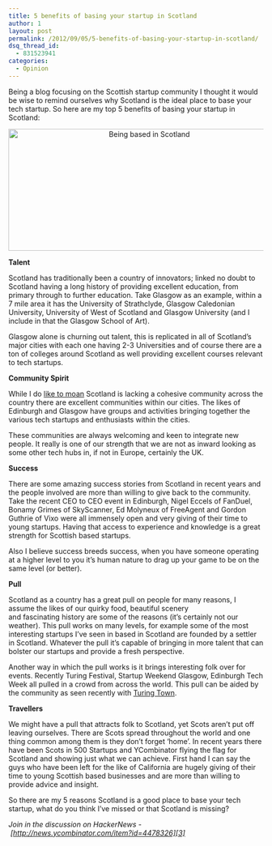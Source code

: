 ```yaml
---
title: 5 benefits of basing your startup in Scotland
author: 1
layout: post
permalink: /2012/09/05/5-benefits-of-basing-your-startup-in-scotland/
dsq_thread_id:
  - 831523941
categories:
  - Opinion
---
```

Being a blog focusing on the Scottish startup community I thought it would be wise to remind ourselves why Scotland is the ideal place to base your tech startup. So here are my top 5 benefits of basing your startup in Scotland:

<p style="text-align: center;">
  <a href="http://www.rookieoven.com/wp-content/uploads/2012/09/scotland.png"><img class="aligncenter size-full wp-image-1311" title="scotland" src="http://www.rookieoven.com/wp-content/uploads/2012/09/scotland.png" alt="Being based in Scotland" width="541" height="241" /></a>
</p>

**Talent**

Scotland has traditionally been a country of innovators; linked no doubt to Scotland having a long history of providing excellent education, from primary through to further education. Take Glasgow as an example, within a 7 mile area it has the University of Strathclyde, Glasgow Caledonian University, University of West of Scotland and Glasgow University (and I include in that the Glasgow School of Art).

Glasgow alone is churning out talent, this is replicated in all of Scotland&#8217;s major cities with each one having 2-3 Universities and of course there are a ton of colleges around Scotland as well providing excellent courses relevant to tech startups.

**Community Spirit**

While I do [like to moan][1] Scotland is lacking a cohesive community across the country there are excellent communities within our cities. The likes of Edinburgh and Glasgow have groups and activities bringing together the various tech startups and enthusiasts within the cities.

These communities are always welcoming and keen to integrate new people. It really is one of our strength that we are not as inward looking as some other tech hubs in, if not in Europe, certainly the UK.

**Success**

There are some amazing success stories from Scotland in recent years and the people involved are more than willing to give back to the community. Take the recent CEO to CEO event in Edinburgh, Nigel Eccels of FanDuel, Bonamy Grimes of SkyScanner, Ed Molyneux of FreeAgent and Gordon Guthrie of Vixo were all immensely open and very giving of their time to young startups. Having that access to experience and knowledge is a great strength for Scottish based startups.

Also I believe success breeds success, when you have someone operating at a higher level to you it&#8217;s human nature to drag up your game to be on the same level (or better).

**Pull**

Scotland as a country has a great pull on people for many reasons, I assume the likes of our quirky food, beautiful scenery and fascinating history are some of the reasons (it&#8217;s certainly not our weather). This pull works on many levels, for example some of the most interesting startups I&#8217;ve seen in based in Scotland are founded by a settler in Scotland. Whatever the pull it&#8217;s capable of bringing in more talent that can bolster our startups and provide a fresh perspective.

Another way in which the pull works is it brings interesting folk over for events. Recently Turing Festival, Startup Weekend Glasgow, Edinburgh Tech Week all pulled in a crowd from across the world. This pull can be aided by the community as seen recently with [Turing Town][2].

**Travellers**

We might have a pull that attracts folk to Scotland, yet Scots aren&#8217;t put off leaving ourselves. There are Scots spread throughout the world and one thing common among them is they don&#8217;t forget &#8216;home&#8217;. In recent years there have been Scots in 500 Startups and YCombinator flying the flag for Scotland and showing just what we can achieve. First hand I can say the guys who have been left for the like of California are hugely giving of their time to young Scottish based businesses and are more than willing to provide advice and insight.

So there are my 5 reasons Scotland is a good place to base your tech startup, what do you think I&#8217;ve missed or that Scotland is missing?

*Join in the discussion on HackerNews - [http://news.ycombinator.com/item?id=4478326][3]*

 [1]: http://www.rookieoven.com/2012/08/23/what-i-want-from-turing-festival-2012/ "What I Want From Turing Festival 2012"
 [2]: http://www.rookieoven.com/2012/07/23/host-a-guest-for-the-turing-festival/ "Host a Guest for the Turing Festival"
 [3]: http://news.ycombinator.com/item?id=4478326 "Hacker News thread"
